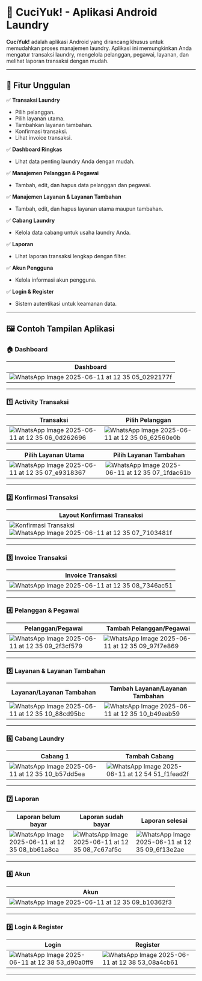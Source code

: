 # 🚀 CuciYuk! - Aplikasi Android Laundry

**CuciYuk!** adalah aplikasi Android yang dirancang khusus untuk memudahkan proses manajemen laundry. Aplikasi ini memungkinkan Anda mengatur transaksi laundry, mengelola pelanggan, pegawai, layanan, dan melihat laporan transaksi dengan mudah.

---

## 🎯 Fitur Unggulan

✅ **Transaksi Laundry**  
- Pilih pelanggan.  
- Pilih layanan utama.  
- Tambahkan layanan tambahan.  
- Konfirmasi transaksi.  
- Lihat invoice transaksi.

✅ **Dashboard Ringkas**  
- Lihat data penting laundry Anda dengan mudah.

✅ **Manajemen Pelanggan & Pegawai**  
- Tambah, edit, dan hapus data pelanggan dan pegawai.

✅ **Manajemen Layanan & Layanan Tambahan**  
- Tambah, edit, dan hapus layanan utama maupun tambahan.

✅ **Cabang Laundry**  
- Kelola data cabang untuk usaha laundry Anda.

✅ **Laporan**  
- Lihat laporan transaksi lengkap dengan filter.

✅ **Akun Pengguna**  
- Kelola informasi akun pengguna.

✅ **Login & Register**  
- Sistem autentikasi untuk keamanan data.

---

## 🖼️ Contoh Tampilan Aplikasi

### 🏠 Dashboard
| Dashboard                         |
|----------------------------------|
| ![WhatsApp Image 2025-06-11 at 12 35 05_0292177f](https://github.com/user-attachments/assets/b404078c-9f65-4782-b6b4-ce8311ecf5ee) |

---

### 1️⃣ Activity Transaksi

| Transaksi                        | Pilih Pelanggan                 |
|----------------------------------|----------------------------------|
| ![WhatsApp Image 2025-06-11 at 12 35 06_0d262696](https://github.com/user-attachments/assets/d923458e-d690-447c-9a26-edab5dcd87ee)| ![WhatsApp Image 2025-06-11 at 12 35 06_62560e0b](https://github.com/user-attachments/assets/56d307ad-9db1-4768-88e3-d45db5458216)|

| Pilih Layanan Utama              | Pilih Layanan Tambahan           |
|----------------------------------|----------------------------------|
| ![WhatsApp Image 2025-06-11 at 12 35 07_e9318367](https://github.com/user-attachments/assets/2476e3f6-22f2-40cd-8e92-964fa9281107)| ![WhatsApp Image 2025-06-11 at 12 35 07_1fdac61b](https://github.com/user-attachments/assets/bc357f51-af69-4a65-99c7-b4313c9706ff)|

---

### 2️⃣ Konfirmasi Transaksi
| Layout Konfirmasi Transaksi     |
|----------------------------------|
| ![Konfirmasi Transaksi](screenshots/konfirmasi_transaksi.jpg)![WhatsApp Image 2025-06-11 at 12 35 07_7103481f](https://github.com/user-attachments/assets/9b94d1db-711a-4cca-87b3-40aa2052ef26)|

---

### 3️⃣ Invoice Transaksi
| Invoice Transaksi                |
|----------------------------------|
| ![WhatsApp Image 2025-06-11 at 12 35 08_7346ac51](https://github.com/user-attachments/assets/66b877e2-7b6f-4be2-b32c-21b2fb4dc169)|

---

### 4️⃣ Pelanggan & Pegawai
| Pelanggan/Pegawai                        | Tambah Pelanggan/Pegawai                          |
|----------------------------------|----------------------------------|
| ![WhatsApp Image 2025-06-11 at 12 35 09_2f3cf579](https://github.com/user-attachments/assets/c4d9dc42-b24d-4ccf-bd1c-952393e16c89)| ![WhatsApp Image 2025-06-11 at 12 35 09_97f7e869](https://github.com/user-attachments/assets/bf037218-3f90-4670-a114-233f8312564a)|

---

### 5️⃣ Layanan & Layanan Tambahan
| Layanan/Layanan Tambahan                          | Tambah Layanan/Layanan Tambahan                 |
|----------------------------------|----------------------------------|
| ![WhatsApp Image 2025-06-11 at 12 35 10_88cd95bc](https://github.com/user-attachments/assets/4dd587a5-ea48-42af-ab75-868cc1760576)| ![WhatsApp Image 2025-06-11 at 12 35 10_b49eab59](https://github.com/user-attachments/assets/fda32cba-cc7f-4993-a85d-92e28527dbca)|

---

### 6️⃣ Cabang Laundry
| Cabang 1                         | Tambah Cabang                    |
|----------------------------------|----------------------------------|
| ![WhatsApp Image 2025-06-11 at 12 35 10_b57dd5ea](https://github.com/user-attachments/assets/830ff0fd-b0b8-49fc-a61a-4cd2bedfdc73)| ![WhatsApp Image 2025-06-11 at 12 54 51_f1fead2f](https://github.com/user-attachments/assets/4f467c02-5df6-4a7b-8e0c-693ae4f029ae)|

---

### 7️⃣ Laporan
| Laporan belum bayar                        | Laporan sudah bayar                        | Laporan selesai                        |
|----------------------------------|----------------------------------|----------------------------------|
| ![WhatsApp Image 2025-06-11 at 12 35 08_bb61a8ca](https://github.com/user-attachments/assets/6bfaa547-7b61-4bf1-855e-7fcae2cdc296)| ![WhatsApp Image 2025-06-11 at 12 35 08_7c67af5c](https://github.com/user-attachments/assets/5b191eef-d4a6-42e3-85ed-9b8cb879191e)| ![WhatsApp Image 2025-06-11 at 12 35 09_6f13e2ae](https://github.com/user-attachments/assets/6794c1c8-c557-4ffd-a79c-3f53e0600978)|

---

### 8️⃣ Akun
| Akun                              |
|----------------------------------|
| ![WhatsApp Image 2025-06-11 at 12 35 09_b10362f3](https://github.com/user-attachments/assets/c82828c6-2370-48b5-a4d2-cd89e5009436)|

---

### 9️⃣ Login & Register
| Login                            | Register                         |
|----------------------------------|----------------------------------|
| ![WhatsApp Image 2025-06-11 at 12 38 53_d90a0ff9](https://github.com/user-attachments/assets/e983444f-1eb3-49e2-a9b3-8e8f5904bd2c)| ![WhatsApp Image 2025-06-11 at 12 38 53_08a4cb61](https://github.com/user-attachments/assets/3fd12061-1080-41b5-addd-485feda58685)|

---


